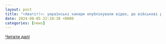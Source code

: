 ```yaml
---
layout: post
title: "«Хватіт!»: українські хакери опублікували відео, де військові рф закликають кидати зброю"
date: 2024-08-05 22:10:38 +0000
categories: [news]
---
```


[Читати далі](https://armyinform.com.ua/2024/08/05/hvatit-ukrayinski-hakery-opublikuvaly-video-de-vijskovi-rf-zaklykayut-kydaty-zbroyu/)
